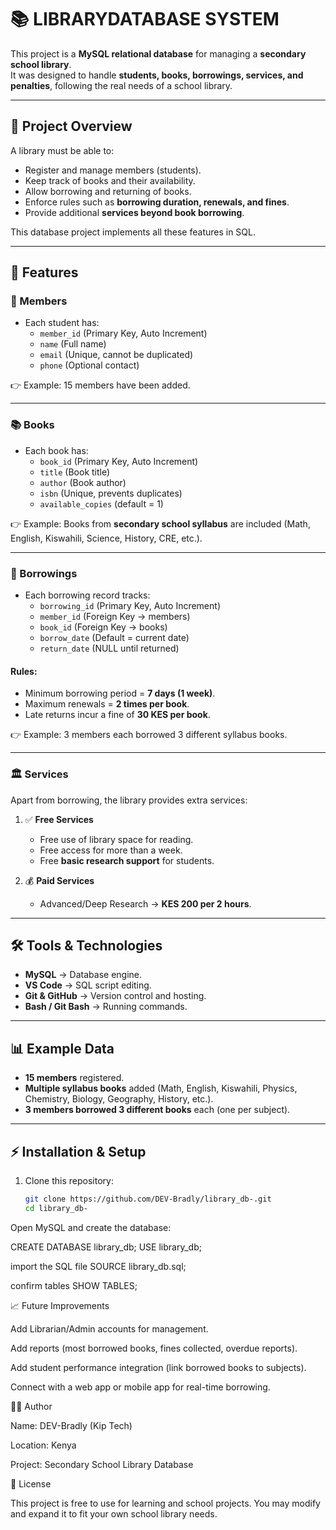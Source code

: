 # 📚 LIBRARYDATABASE SYSTEM 

This project is a **MySQL relational database** for managing a **secondary school library**.  
It was designed to handle **students, books, borrowings, services, and penalties**, following the real needs of a school library.

---

## 📌 Project Overview

A library must be able to:  
- Register and manage members (students).  
- Keep track of books and their availability.  
- Allow borrowing and returning of books.  
- Enforce rules such as **borrowing duration, renewals, and fines**.  
- Provide additional **services beyond book borrowing**.  

This database project implements all these features in SQL.

---

## 🚀 Features

### 👥 Members
- Each student has:
  - `member_id` (Primary Key, Auto Increment)  
  - `name` (Full name)  
  - `email` (Unique, cannot be duplicated)  
  - `phone` (Optional contact)  

👉 Example: 15 members have been added.

---

### 📚 Books
- Each book has:
  - `book_id` (Primary Key, Auto Increment)  
  - `title` (Book title)  
  - `author` (Book author)  
  - `isbn` (Unique, prevents duplicates)  
  - `available_copies` (default = 1)  

👉 Example: Books from **secondary school syllabus** are included (Math, English, Kiswahili, Science, History, CRE, etc.).

---

### 🔄 Borrowings
- Each borrowing record tracks:
  - `borrowing_id` (Primary Key, Auto Increment)  
  - `member_id` (Foreign Key → members)  
  - `book_id` (Foreign Key → books)  
  - `borrow_date` (Default = current date)  
  - `return_date` (NULL until returned)  

#### Rules:
- Minimum borrowing period = **7 days (1 week)**.  
- Maximum renewals = **2 times per book**.  
- Late returns incur a fine of **30 KES per book**.  

👉 Example: 3 members each borrowed 3 different syllabus books.

---

### 🏛️ Services
Apart from borrowing, the library provides extra services:  

1. ✅ **Free Services**
   - Free use of library space for reading.  
   - Free access for more than a week.  
   - Free **basic research support** for students.  

2. 💰 **Paid Services**
   - Advanced/Deep Research → **KES 200 per 2 hours**.  

---

## 🛠️ Tools & Technologies

- **MySQL** → Database engine.  
- **VS Code** → SQL script editing.  
- **Git & GitHub** → Version control and hosting.  
- **Bash / Git Bash** → Running commands.  

---

## 📊 Example Data

- **15 members** registered.  
- **Multiple syllabus books** added (Math, English, Kiswahili, Physics, Chemistry, Biology, Geography, History, etc.).  
- **3 members borrowed 3 different books** each (one per subject).  

---

## ⚡ Installation & Setup

1. Clone this repository:
   ```bash
   git clone https://github.com/DEV-Bradly/library_db-.git
   cd library_db-
Open MySQL and create the database:

CREATE DATABASE library_db;
USE library_db;

import the SQL file
SOURCE library_db.sql;

confirm  tables
SHOW TABLES;


📈 Future Improvements

Add Librarian/Admin accounts for management.

Add reports (most borrowed books, fines collected, overdue reports).

Add student performance integration (link borrowed books to subjects).

Connect with a web app or mobile app for real-time borrowing.

👨‍💻 Author

Name: DEV-Bradly (Kip Tech)

Location: Kenya

Project: Secondary School Library Database

📜 License

This project is free to use for learning and school projects.
You may modify and expand it to fit your own school library needs.

